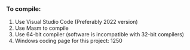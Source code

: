 ### To compile: 
1. Use Visual Studio Code (Preferably 2022 version)
1. Use Masm to compile
1. Use 64-bit compiler (software is incompatible with 32-bit compilers)
1. Windows coding page for this project: 1250



